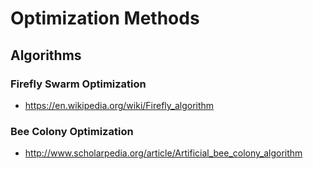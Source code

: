 # Optimization Methods

## Algorithms

### Firefly Swarm Optimization

- https://en.wikipedia.org/wiki/Firefly_algorithm

### Bee Colony Optimization

- http://www.scholarpedia.org/article/Artificial_bee_colony_algorithm
